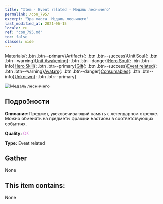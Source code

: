 ```yaml
---
title: "Item - Event related - Медаль лесничего"
permalink: /con_795/
excerpt: "Эра хаоса  Медаль лесничего"
last_modified_at: 2021-06-15
locale: ru
ref: "con_795.md"
toc: false
classes: wide
---
```

 [Materials](/ItemsRU/){: .btn .btn--primary}[Artifacts](/ItemsRU/Artifacts/){: .btn .btn--success}[Unit Soul](/ItemsRU/UnitSoul/){: .btn .btn--warning}[Unit Awakening](/ItemsRU/UnitAwakening/){: .btn .btn--danger}[Hero Soul](/ItemsRU/HeroSoul/){: .btn .btn--info}[Hero Skill](/ItemsRU/HeroSkill/){: .btn .btn--primary}[Gift](/ItemsRU/Gift/){: .btn .btn--success}[Event related](/ItemsRU/Events/){: .btn .btn--warning}[Avatars](/ItemsRU/Avatars/){: .btn .btn--danger}[Consumables](/ItemsRU/Consumables/){: .btn .btn--info}[Unknown](/ItemsRU/Unknown/){: .btn .btn--primary}

 ![Медаль лесничего](/images/t/i_3053.png)

## Подробности
 **Описание:** Предмет, увековечивающий память о легендарном стрелке. Можно обменять на предметы фракции Бастиона в соответствующих событиях.

 **Quality:** <span style="color: #DA70D6">OK</span>

 **Type:** Event related

## Gather

  None

## This item contains:

  None

